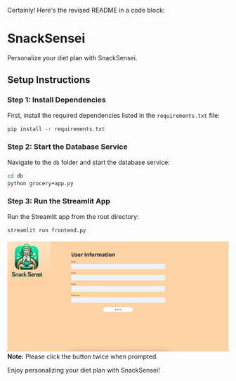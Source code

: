 Certainly! Here's the revised README in a code block:

# SnackSensei

Personalize your diet plan with SnackSensei.

## Setup Instructions

### Step 1: Install Dependencies
First, install the required dependencies listed in the `requirements.txt` file:


```bash
pip install -r requirements.txt
```

### Step 2: Start the Database Service
Navigate to the `db` folder and start the database service:
```bash
cd db
python grocery+app.py
```

### Step 3: Run the Streamlit App
Run the Streamlit app from the root directory:
```bash
streamlit run frontend.py
```

![img.png](img.png)
**Note:** Please click the button twice when prompted.

Enjoy personalizing your diet plan with SnackSensei!
```